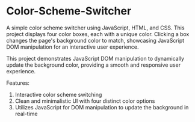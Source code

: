 # Color-Scheme-Switcher
A simple color scheme switcher using JavaScript, HTML, and CSS. This project displays four color boxes, each with a unique color. Clicking a box changes the page's background color to match, showcasing JavaScript DOM manipulation for an interactive user experience.

This project demonstrates JavaScript DOM manipulation to dynamically update the background color, providing a smooth and responsive user experience.

Features:
1. Interactive color scheme switching
2. Clean and minimalistic UI with four distinct color options
3. Utilizes JavaScript for DOM manipulation to update the background in real-time
